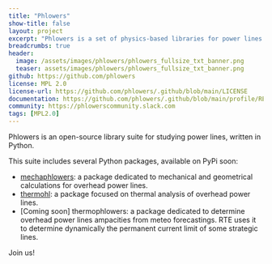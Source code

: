 ```yaml
---
title: "Phlowers"
show-title: false
layout: project
excerpt: "Phlowers is a set of physics-based libraries for power lines studies"
breadcrumbs: true
header:
  image: /assets/images/phlowers/phlowers_fullsize_txt_banner.png
  teaser: assets/images/phlowers/phlowers_fullsize_txt_banner.png
github: https://github.com/phlowers
license: MPL 2.0
license-url: https://github.com/phlowers/.github/blob/main/LICENSE
documentation: https://github.com/phlowers/.github/blob/main/profile/README.md
community: https://phlowerscommunity.slack.com
tags: [MPL2.0]
---
```


Phlowers is an open-source library suite for studying power lines, written in Python.

This suite includes several Python packages, available on PyPi soon:

- [mechaphlowers](https://github.com/phlowers/mechaphlowers): a package dedicated to mechanical and geometrical calculations for overhead power lines.
- [thermohl](https://github.com/phlowers/thermohl): a package focused on thermal analysis of overhead power lines.
- [Coming soon] thermophlowers: a package dedicated to determine overhead power lines ampacities from meteo forecastings.
  RTE uses it to determine dynamically the permanent current limit of some strategic lines.

Join us!
